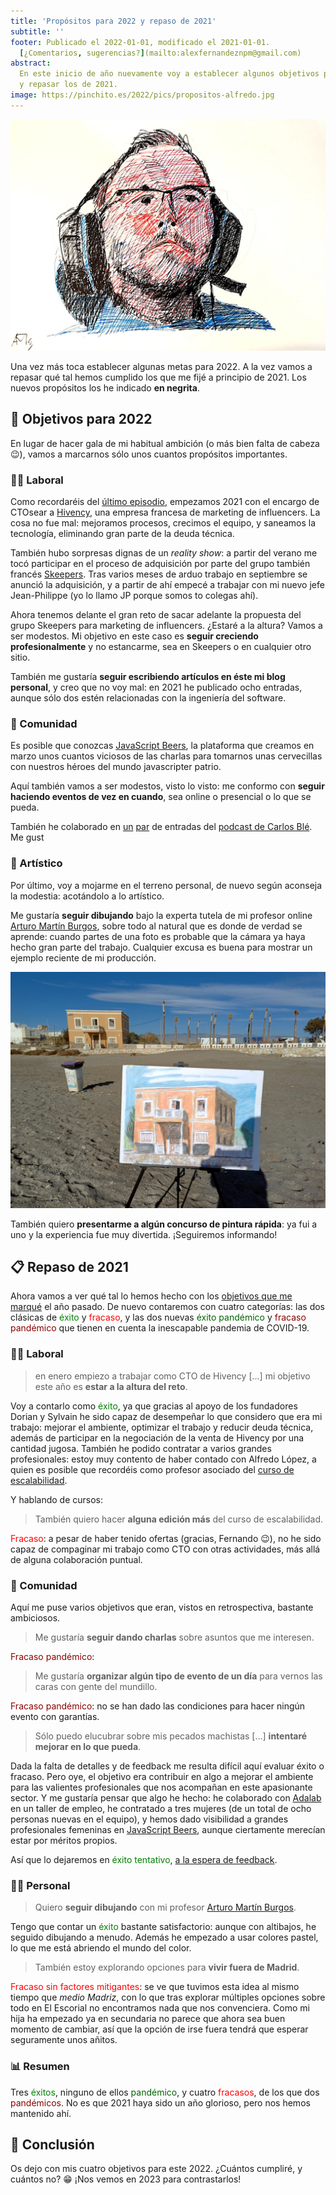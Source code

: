```yaml
---
title: 'Propósitos para 2022 y repaso de 2021'
subtitle: ''
footer: Publicado el 2022-01-01, modificado el 2021-01-01.
  [¿Comentarios, sugerencias?](mailto:alexfernandeznpm@gmail.com)
abstract:
  En este inicio de año nuevamente voy a establecer algunos objetivos para 2022
  y repasar los de 2021.
image: https://pinchito.es/2022/pics/propositos-alfredo.jpg
---
```


![Alfredo López, Sakura Pigment Liner y lápiz sobre papel.](pics/propositos-alfredo.jpg "Retrato de mi compañero Alfredo López en Hivency - Skeepers. Fuente: elaboración propia")

Una vez más toca establecer algunas metas para 2022.
A la vez vamos a repasar qué tal hemos cumplido los que me fijé a principio de 2021.
Los nuevos propósitos los he indicado **en negrita**.

## 🎯 Objetivos para 2022

En lugar de hacer gala de mi habitual ambición (o más bien falta de cabeza 😉),
vamos a marcarnos sólo unos cuantos propósitos importantes.

### 🧑‍🏭 Laboral

Como recordaréis del
[último episodio](/2021/repaso-propositos-2020),
empezamos 2021 con el encargo de CTOsear a
[Hivency](https://www.hivency.com/),
una empresa francesa de marketing de influencers.
La cosa no fue mal:
mejoramos procesos, crecimos el equipo, y saneamos la tecnología,
eliminando gran parte de la deuda técnica.

También hubo sorpresas dignas de un _reality show_:
a partir del verano me tocó participar en el proceso de adquisición por parte del grupo también francés
[Skeepers](https://www.skeepers.io/).
Tras varios meses de arduo trabajo en septiembre se anunció la adquisición,
y a partir de ahí empecé a trabajar con mi nuevo jefe Jean-Philippe
(yo lo llamo JP porque somos to colegas ahí).

Ahora tenemos delante el gran reto de sacar adelante la propuesta del grupo
Skeepers para marketing de influencers.
¿Estaré a la altura?
Vamos a ser modestos.
Mi objetivo en este caso es **seguir creciendo profesionalmente**
y no estancarme, sea en Skeepers o en cualquier otro sitio.

También me gustaría **seguir escribiendo artículos en éste mi blog personal**,
y creo que no voy mal:
en 2021 he publicado ocho entradas,
aunque sólo dos estén relacionadas con la ingeniería del software.

### 👐 Comunidad

Es posible que conozcas
[JavaScript Beers](https://javascript.beer/),
la plataforma que creamos en marzo unos cuantos viciosos de las charlas
para tomarnos unas cervecillas con nuestros héroes del mundo javascripter patrio.

Aquí también vamos a ser modestos,
visto lo visto:
me conformo con
**seguir haciendo eventos de vez en cuando**,
sea online o presencial o lo que se pueda.

También he colaborado en
[un](https://podcast.carlosble.com/podcast/e22-la-entrevista-de-trabajo/)
[par](https://podcast.carlosble.com/podcast/e21-beneficios-de-escribir-un-blog/)
de entradas del
[podcast de Carlos Blé](https://podcast.carlosble.com/).
Me gust

### 🎨 Artístico

Por último,
voy a mojarme en el terreno personal,
de nuevo según aconseja la modestia:
acotándolo a lo artístico.

Me gustaría **seguir dibujando** bajo la experta tutela de mi profesor online
[Arturo Martín Burgos](http://www.arturomartinburgos.com/),
sobre todo al natural que es donde de verdad se aprende:
cuando partes de una foto es probable que la cámara ya haya hecho gran parte del trabajo.
Cualquier excusa es buena para mostrar un ejemplo reciente de mi producción.

![Casa rosa, pastel y lápiz sobre papel.](pics/propositos-casa-rosa.jpg "Casa rosa en el paseo marítimo de Almería. Fuente: elaboración propia")

También quiero **presentarme a algún concurso de pintura rápida**:
ya fui a uno y la experiencia fue muy divertida.
¡Seguiremos informando!

## 📋 Repaso de 2021

Ahora vamos a ver qué tal lo hemos hecho con los
[objetivos que me marqué](/2021/repaso-propositos-2020)
el año pasado.
De nuevo contaremos con cuatro categorías:
las dos clásicas de
<span style="color:green">éxito</span> y <span style="color:red">fracaso</span>,
y las dos nuevas
<span style="color:darkgreen">éxito pandémico</span> y <span style="color:darkred">fracaso pandémico</span>
que tienen en cuenta la inescapable pandemia de COVID-19.

### 🧑‍🏭 Laboral

> en enero empiezo a trabajar como CTO de Hivency […] mi objetivo este año es **estar a la altura del reto**.

Voy a contarlo como <span style="color:green">éxito</span>,
ya que gracias al apoyo de los fundadores Dorian y Sylvain he sido capaz de desempeñar lo que considero que era mi trabajo:
mejorar el ambiente,
optimizar el trabajo y reducir deuda técnica,
además de participar en la negociación de la venta de Hivency por una cantidad jugosa.
También he podido contratar a varios grandes profesionales:
estoy muy contento de haber contado con Alfredo López,
a quien es posible que recordéis como profesor asociado del
[curso de escalabilidad](https://pinchito.es/2020/curso-escalabilidad-2).

Y hablando de cursos:

> También quiero hacer **alguna edición más** del curso de escalabilidad.

<span style="color:red">Fracaso</span>:
a pesar de haber tenido ofertas (gracias, Fernando 😉),
no he sido capaz de compaginar mi trabajo como CTO con otras actividades,
más allá de alguna colaboración puntual.

### 👐 Comunidad

Aquí me puse varios objetivos que eran,
vistos en retrospectiva, bastante ambiciosos.

> Me gustaría **seguir dando charlas** sobre asuntos que me interesen.

<span style="color:darkred">Fracaso pandémico</span>:

> Me gustaría **organizar algún tipo de evento de un día** para vernos las caras con gente del mundillo.

<span style="color:darkred">Fracaso pandémico</span>:
no se han dado las condiciones para hacer ningún evento con garantías.

> Sólo puedo elucubrar sobre mis pecados machistas […] **intentaré mejorar en lo que pueda**.

Dada la falta de detalles y de feedback me resulta difícil aquí evaluar éxito o fracaso.
Pero oye, el objetivo era contribuir en algo a mejorar el ambiente
para las valientes profesionales que nos acompañan en este apasionante sector.
Y me gustaría pensar que algo he hecho:
he colaborado con
[Adalab](https://adalab.es/)
en un taller de empleo,
he contratado a tres mujeres (de un total de ocho personas nuevas en el equipo),
y hemos dado visibilidad a grandes profesionales femeninas en
[JavaScript Beers](https://javascript.beer/),
aunque ciertamente merecían estar por méritos propios.

Así que lo dejaremos en 
<span style="color:green">éxito tentativo</span>,
[a la espera de feedback](mailto:alexfernandeznpm@gmail.com).

### 🧑‍🎨 Personal

> Quiero **seguir dibujando** con mi profesor [Arturo Martín Burgos](http://www.arturomartinburgos.com/).

Tengo que contar un <span style="color:green">éxito</span> bastante satisfactorio:
aunque con altibajos,
he seguido dibujando a menudo.
Además he empezado a usar colores pastel,
lo que me está abriendo el mundo del color.

> También estoy explorando opciones para **vivir fuera de Madrid**.

<span style="color:red">Fracaso sin factores mitigantes</span>:
se ve que tuvimos esta idea al mismo tiempo que _medio Madriz_,
con lo que tras explorar múltiples opciones sobre todo en El Escorial
no encontramos nada que nos convenciera.
Como mi hija ha empezado ya en secundaria no parece que ahora sea buen momento de cambiar,
así que la opción de irse fuera tendrá que esperar seguramente unos añitos.

### 📊 Resumen

Tres <span style="color:green">éxitos</span>, ninguno de ellos <span style="color:darkgreen">pandémico</span>,
y cuatro <span style="color:red">fracasos</span>, de los que dos <span style="color:darkred">pandémicos</span>.
No es que 2021 haya sido un año glorioso,
pero nos hemos mantenido ahí.

## 🤔 Conclusión

Os dejo con mis cuatro objetivos para este 2022.
¿Cuántos cumpliré, y cuántos no? 😁
¡Nos vemos en 2023 para contrastarlos!

